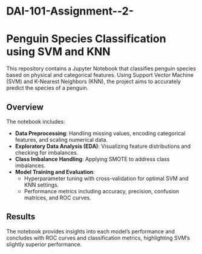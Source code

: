 # DAI-101-Assignment--2-

# Penguin Species Classification using SVM and KNN

This repository contains a Jupyter Notebook that classifies penguin species based on physical and categorical features. Using Support Vector Machine (SVM) and K-Nearest Neighbors (KNN), the project aims to accurately predict the species of a penguin.

## Overview

The notebook includes:
- **Data Preprocessing**: Handling missing values, encoding categorical features, and scaling numerical data.
- **Exploratory Data Analysis (EDA)**: Visualizing feature distributions and checking for imbalances.
- **Class Imbalance Handling**: Applying SMOTE to address class imbalances.
- **Model Training and Evaluation**:
  - Hyperparameter tuning with cross-validation for optimal SVM and KNN settings.
  - Performance metrics including accuracy, precision, confusion matrices, and ROC curves.


## Results

The notebook provides insights into each model’s performance and concludes with ROC curves and classification metrics, highlighting SVM’s slightly superior performance.

